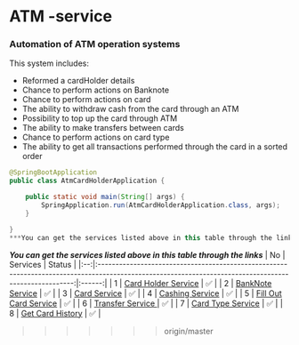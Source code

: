 # ATM -service

### Automation of ATM operation systems

This system includes:

* Reformed  a cardHolder details
* Chance to perform actions on Banknote
* Chance to perform actions on card
* The ability to withdraw cash from the card through an ATM
* Possibility to top up the card through ATM
* The ability to make transfers between cards
* Chance to perform actions on card type
* The ability to get all transactions performed through the card in a sorted order




```java
@SpringBootApplication
public class AtmCardHolderApplication {

    public static void main(String[] args) {
        SpringApplication.run(AtmCardHolderApplication.class, args);
    }

}
***You can get the services listed above in this table through the links***
```
***You can get the services listed above in this table through the links***
| No |                                                                       Services                                                                        | Status |
|:--:|:-----------------------------------------------------------------------------------------------------------------------------------------------------:|:------:|
| 1  | [Card Holder Service](https://github.com/mokhirDev/ATM/blob/master/src/main/java/com/mokhir/dev/ATM/service/CardHolderService.java) |   ✅    |
| 2  |   [BankNote  Service](https://github.com/mokhirDev/ATM/blob/master/src/main/java/com/mokhir/dev/ATM/service/BankNoteService.java)   |   ✅    |
| 3  |       [Card Service](https://github.com/mokhirDev/ATM/blob/master/src/main/java/com/mokhir/dev/ATM/service/CardService.java)        |   ✅    |
| 4  |    [Cashing Service](https://github.com/mokhirDev/ATM/blob/master/src/main/java/com/mokhir/dev/ATM/service/CashingTypeService.java)     |   ✅    |
| 5  |  [Fill Out  Card Service](https://github.com/mokhirDev/ATM/blob/master/src/main/java/com/mokhir/dev/ATM/service/CardTransactionService.java)   |   ✅    |
| 6  |     [Transfer Service ](https://github.com/mokhirDev/ATM/blob/master/src/main/java/com/mokhir/dev/ATM/service/CardTransactionService.java)     |   ✅    |
| 7  |     [Card Type Service](https://github.com/mokhirDev/ATM/blob/master/src/main/java/com/mokhir/dev/ATM/service/CardTypeService.java)     |   ✅    |
| 8  |     [Get Card History](https://github.com/mokhirDev/ATM/blob/master/src/main/java/com/mokhir/dev/ATM/service/CardHistoryService.java)      |   ✅    |

>>>>>>> origin/master

```
